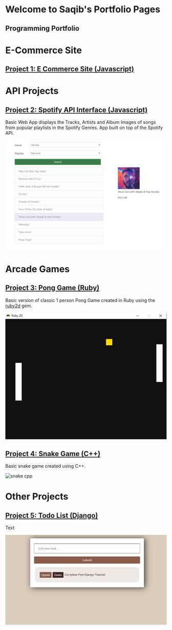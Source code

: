 # Welcome to Saqib's Portfolio Pages
## Programming Portfolio

# E-Commerce Site
## [Project 1: E Commerce Site (Javascript)](https://github.com/skhanbhai/Spotify-JS-API-Interface) 

# API Projects
## [Project 2: Spotify API Interface (Javascript)](https://github.com/skhanbhai/Spotify-JS-API-Interface) 
Basic Web App displays the Tracks, Artists and Album Images of songs from popular playlists in the Spotify Genres. App built on top of the Spotify API.

![SpotifyAPIApp](https://github.com/skhanbhai/Spotify-JS-API-Interface/blob/main/SpotifyAPIApp.PNG?raw=true)

# Arcade Games
## [Project 3: Pong Game (Ruby)](https://github.com/skhanbhai/Pong-Game-Ruby) 
Basic version of classic 1 person Pong Game created in Ruby using the [ruby2d](http://www.ruby2d.com/) gem.

![ruby_pong](https://raw.githubusercontent.com/skhanbhai/Pong-Game-Ruby/main/PongGame.PNG)

## [Project 4: Snake Game (C++)](https://github.com/skhanbhai/Pong-Game-Ruby) 
Basic snake game created using C++.

![snake cpp]()



# Other Projects
## [Project 5: Todo List (Django)](https://github.com/skhanbhai/Todo-List-Django) 
Text

![Todo Django](https://github.com/skhanbhai/Todo-List-Django/blob/main/Todo/DjangoTodo.PNG?raw=true)
